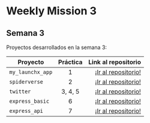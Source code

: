 # Weekly Mission 3

## Semana 3 

Proyectos desarrollados en la semana 3:

| Proyecto | Práctica | Link al repositorio |
| ------------- |:-------------:| ---------:|
|`my_launchx_app`|1|[¡Ir al repositorio!](https://github.com/bnl75/LaunchX-My-Launchx-app)|
|`spiderverse`|2|[¡Ir al repositorio!](https://github.com/bnl75/LaunchX-Spiderverse)|
|`twitter`|3, 4, 5|[¡Ir al repositorio!](https://github.com/bnl75/LaunchX-Twitter)|
|`express_basic`|6|[¡Ir al repositorio!](https://github.com/bnl75/LaunchX-ExpressServer)|
|`express_api`|7|[¡Ir al repositorio!](https://github.com/bnl75/LaunchX-ExpressAPI)|